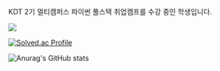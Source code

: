 KDT 2기 멀티캠퍼스 파이썬 풀스택 취업캠프를 수강 중인 학생입니다.

<img src="https://img.shields.io/badge/Android-3DDC84?style=flat-square&logo=Android&logoColor=white"/>

[![Solved.ac Profile](http://mazassumnida.wtf/api/generate_badge?boj=dndjkkk)](https://solved.ac/dndjkkk) 

![Anurag's GitHub stats](https://github-readme-stats.vercel.app/api?username=fantael95&show_icons=true&theme=radical)
